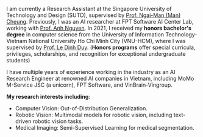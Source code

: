I am currently a Research Assistant at the Singapore University of Technology and Design (SUTD), supervised by [Prof. Ngai-Man (Man) Cheung](https://sites.google.com/site/mancheung0407/home?authuser=0). Previously, I was an AI researcher at FPT Software AI Center Lab, working with [Prof. Anh Nguyen](https://www.csc.liv.ac.uk/~anguyen/). In 2021, I received my **honors bachelor's degree** in computer science from the University of Information Technology-Vietnam National University Ho Chi Minh City (VNU-HCM), where I was supervised by [Prof. Le Dinh Duy](https://scholar.google.co.uk/citations?user=6lbtgt4AAAAJ&hl=en). (**Honors programs** offer special curricula, privileges, scholarships, and recognition for exceptional undergraduate students)

I have multiple years of experience working in the industry as an AI Research Engineer at renowned AI companies in Vietnam, including MoMo M-Service JSC (a unicorn), FPT Software, and VinBrain-Vingroup.

**My research interests including**:
- Computer Vision: Out-of-Distribution Generalization.
- Robotic Vision: Multimodal models for robotic vision, including text-driven robotic vision tasks.
- Medical Imaging: Semi-Supervised Learning for medical segmentation.

